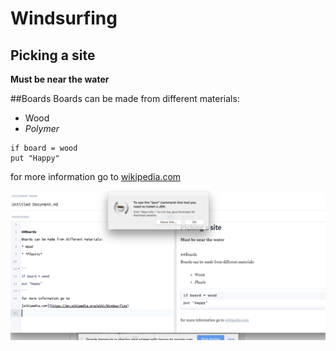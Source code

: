 # Windsurfing
## Picking a site

**Must be near the water**

##Boards
Boards can be made from different materials:
* Wood
* *Polymer*

```
if board = wood
put "Happy"
```
for more information go to [wikipedia.com](https://en.wikipedia.org/wiki/Windsurfing)

![Screenshot](ScreenShotGPS.png)